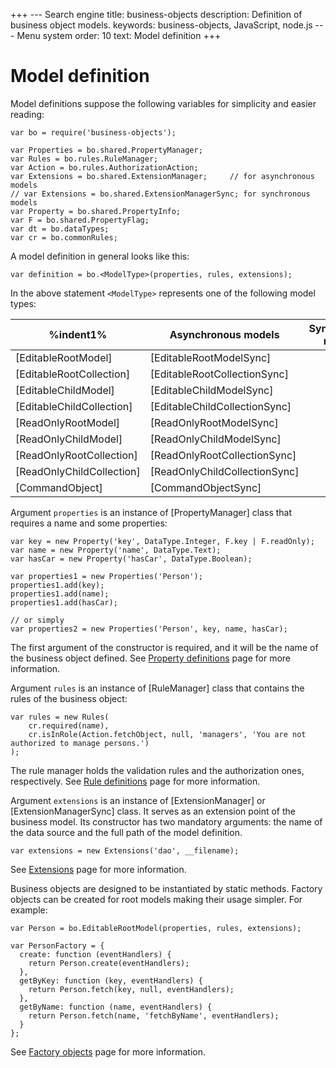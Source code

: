 +++
--- Search engine
title:        business-objects
description:  Definition of business object models.
keywords:     business-objects, JavaScript, node.js
--- Menu system
order:        10
text:         Model definition
+++

# Model definition

Model definitions suppose the following variables for simplicity and easier reading:

```
var bo = require('business-objects');

var Properties = bo.shared.PropertyManager;
var Rules = bo.rules.RuleManager;
var Action = bo.rules.AuthorizationAction;
var Extensions = bo.shared.ExtensionManager;     // for asynchronous models
// var Extensions = bo.shared.ExtensionManagerSync; for synchronous models
var Property = bo.shared.PropertyInfo;
var F = bo.shared.PropertyFlag;
var dt = bo.dataTypes;
var cr = bo.commonRules;
```

A model definition in general looks like this:

```
var definition = bo.<ModelType>(properties, rules, extensions);
```

In the above statement ```<ModelType>``` represents one of the following model types:

%indent1%| Asynchronous models | Synchronous models |&nbsp;
-| ------------------------- | ----------------------------- |-
 | [EditableRootModel]       | [EditableRootModelSync]       |
 | [EditableRootCollection]  | [EditableRootCollectionSync]  |
 | [EditableChildModel]      | [EditableChildModelSync]      |
 | [EditableChildCollection] | [EditableChildCollectionSync] |
 | [ReadOnlyRootModel]       | [ReadOnlyRootModelSync]       |
 | [ReadOnlyChildModel]      | [ReadOnlyChildModelSync]      |
 | [ReadOnlyRootCollection]  | [ReadOnlyRootCollectionSync]  |
 | [ReadOnlyChildCollection] | [ReadOnlyChildCollectionSync] |
 | [CommandObject]           | [CommandObjectSync]           |

Argument ```properties``` is an instance of [PropertyManager] class that requires a name
and some properties:

```
var key = new Property('key', DataType.Integer, F.key | F.readOnly);
var name = new Property('name', DataType.Text);
var hasCar = new Property('hasCar', DataType.Boolean);

var properties1 = new Properties('Person');
properties1.add(key);
properties1.add(name);
properties1.add(hasCar);

// or simply
var properties2 = new Properties('Person', key, name, hasCar);
```

The first argument of the constructor is required, and it will be the name of
the business object defined.
See [Property definitions](/model-definitions/properties) page for more information.

Argument ```rules``` is an instance of [RuleManager] class that contains the rules
of the business object:

```
var rules = new Rules(
    cr.required(name),
    cr.isInRole(Action.fetchObject, null, 'managers', 'You are not authorized to manage persons.')
);
```

The rule manager holds the validation rules and the authorization ones, respectively.
See [Rule definitions](/model-definitions/rules) page for more information.

Argument ```extensions``` is an instance of [ExtensionManager] or [ExtensionManagerSync]
class. It serves as an extension point of the business model. Its constructor has two
mandatory arguments: the name of the data source and the full path of the model definition.

```
var extensions = new Extensions('dao', __filename);
```

See [Extensions](/model-definitions/extensions) page for more information.

Business objects are designed to be instantiated by static methods. Factory objects can be
created for root models making their usage simpler. For example:

```
var Person = bo.EditableRootModel(properties, rules, extensions);

var PersonFactory = {
  create: function (eventHandlers) {
    return Person.create(eventHandlers);
  },
  getByKey: function (key, eventHandlers) {
    return Person.fetch(key, null, eventHandlers);
  },
  getByName: function (name, eventHandlers) {
    return Person.fetch(name, 'fetchByName', eventHandlers);
  }
};
```

See [Factory objects](/model-definitions/factory-objects) page for more information.
